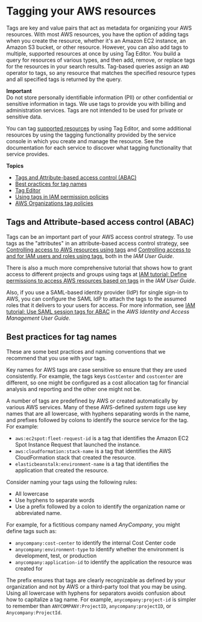 # Tagging your AWS resources<a name="tagging"></a>

Tags are key and value pairs that act as metadata for organizing your AWS resources\. With most AWS resources, you have the option of adding tags when you create the resource, whether it's an Amazon EC2 instance, an Amazon S3 bucket, or other resource\. However, you can also add tags to multiple, supported resources at once by using Tag Editor\. You build a query for resources of various types, and then add, remove, or replace tags for the resources in your search results\. Tag\-based queries assign an `AND` operator to tags, so any resource that matches the specified resource types and all specified tags is returned by the query\.

**Important**  
Do not store personally identifiable information \(PII\) or other confidential or sensitive information in tags\. We use tags to provide you with billing and administration services\. Tags are not intended to be used for private or sensitive data\.

You can tag [supported resources](supported-resources.md) by using Tag Editor, and some additional resources by using the tagging functionality provided by the service console in which you create and manage the resource\. See the documentation for each service to discover what tagging functionality that service provides\.

**Topics**
+ [Tags and Attribute\-based access control \(ABAC\)](#tagging-and-abac)
+ [Best practices for tag names](#id_tags_naming_best_practices)
+ [Tag Editor](tag-editor.md)
+ [Using tags in IAM permission policies](tags-in-iam-policies.md)
+ [AWS Organizations tag policies](tag-policies-orgs.md)

## Tags and Attribute\-based access control \(ABAC\)<a name="tagging-and-abac"></a>

Tags can be an important part of your AWS access control strategy\. To use tags as the "attributes" in an attribute\-based access control strategy, see [Controlling access to AWS resources using tags](https://docs.aws.amazon.com/IAM/latest/UserGuide/access_tags.html) and [Controlling access to and for IAM users and roles using tags](https://docs.aws.amazon.com/IAM/latest/UserGuide/access_iam-tags.html), both in the *IAM User Guide*\.

There is also a much more comprehensive tutorial that shows how to grant access to different projects and groups using tags at [IAM tutorial: Define permissions to access AWS resources based on tags](https://docs.aws.amazon.com/IAM/latest/UserGuide/tutorial_attribute-based-access-control.html) in the *IAM User Guide*\.

Also, if you use a SAML\-based identity provider \(IdP\) for single sign\-in to AWS, you can configure the SAML IdP to attach the tags to the assumed roles that it delivers to your users for access\. For more information, see [IAM tutorial: Use SAML session tags for ABAC](https://docs.aws.amazon.com/IAM/latest/UserGuide/tutorial_abac-saml.html) in the *AWS Identity and Access Management User Guide*\.

## Best practices for tag names<a name="id_tags_naming_best_practices"></a>

These are some best practices and naming conventions that we recommend that you use with your tags\.

Key names for AWS tags are case sensitive so ensure that they are used consistently\. For example, the tags keys `CostCenter` and `costcenter` are different, so one might be configured as a cost allocation tag for financial analysis and reporting and the other one might not be\. 

A number of tags are predefined by AWS or created automatically by various AWS services\. Many of these AWS\-defined *system tags* use key names that are all lowercase, with hyphens separating words in the name, and prefixes followed by colons to identify the source service for the tag\. For example: 
+ `aws:ec2spot:fleet-request-id` is a tag that identifies the Amazon EC2 Spot Instance Request that launched the instance\.
+ `aws:cloudformation:stack-name` is a tag that identifies the AWS CloudFormation stack that created the resource\. 
+ `elasticbeanstalk:environment-name` is a tag that identifies the application that created the resource\.

Consider naming your tags using the following rules:
+ All lowercase
+ Use hyphens to separate words
+ Use a prefix followed by a colon to identify the organization name or abbreviated name\. 

For example, for a fictitious company named *AnyCompany*, you might define tags such as:
+ `anycompany:cost-center` to identify the internal Cost Center code 
+ `anycompany:environment-type` to identify whether the environment is development, test, or production
+ `anycompany:application-id` to identify the application the resource was created for 

The prefix ensures that tags are clearly recognizable as defined by your organization and not by AWS or a third\-party tool that you may be using\. Using all lowercase with hyphens for separators avoids confusion about how to capitalize a tag name\. For example, `anycompany:project-id` is simpler to remember than `ANYCOMPANY:ProjectID`, `anycompany:projectID`, or `Anycompany:ProjectId`\.